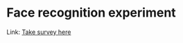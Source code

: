 # Face recognition experiment

Link: [Take survey here](https://georgelepsaya.github.io/face_recognition_experiment)
